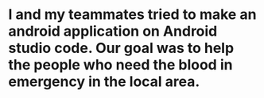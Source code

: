 # I and my teammates tried to make an android application on Android studio code. Our goal was to help the people who need the blood in emergency in the local area.